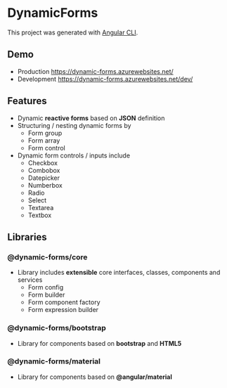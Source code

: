 # **DynamicForms**

This project was generated with [Angular CLI](https://github.com/angular/angular-cli).

## **Demo**

- Production https://dynamic-forms.azurewebsites.net/
- Development https://dynamic-forms.azurewebsites.net/dev/

## **Features**

- Dynamic **reactive forms** based on **JSON** definition
- Structuring / nesting dynamic forms by 
  - Form group
  - Form array
  - Form control
- Dynamic form controls / inputs include 
  - Checkbox
  - Combobox
  - Datepicker 
  - Numberbox
  - Radio
  - Select 
  - Textarea 
  - Textbox

## **Libraries**

### **@dynamic-forms/core**

- Library includes **extensible** core interfaces, classes, components and services 
  - Form config
  - Form builder
  - Form component factory
  - Form expression builder

### **@dynamic-forms/bootstrap**

- Library for components based on **bootstrap** and **HTML5** 

### **@dynamic-forms/material** 

- Library for components based on **@angular/material** 
